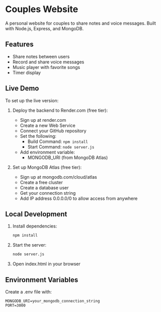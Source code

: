 # Couples Website

A personal website for couples to share notes and voice messages. Built with Node.js, Express, and MongoDB.

## Features
- Share notes between users
- Record and share voice messages
- Music player with favorite songs
- Timer display

## Live Demo
To set up the live version:

1. Deploy the backend to Render.com (free tier):
   - Sign up at render.com
   - Create a new Web Service
   - Connect your GitHub repository
   - Set the following:
     - Build Command: `npm install`
     - Start Command: `node server.js`
   - Add environment variable:
     - MONGODB_URI (from MongoDB Atlas)

2. Set up MongoDB Atlas (free tier):
   - Sign up at mongodb.com/cloud/atlas
   - Create a free cluster
   - Create a database user
   - Get your connection string
   - Add IP address 0.0.0.0/0 to allow access from anywhere

## Local Development
1. Install dependencies:
   ```bash
   npm install
   ```

2. Start the server:
   ```bash
   node server.js
   ```

3. Open index.html in your browser

## Environment Variables
Create a .env file with:
```
MONGODB_URI=your_mongodb_connection_string
PORT=3000
``` 